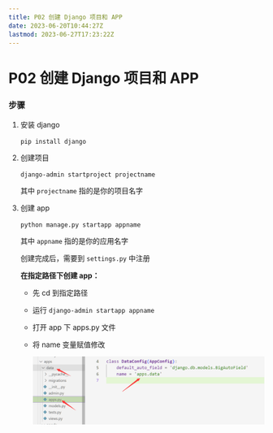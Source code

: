 ```yaml
---
title: P02 创建 Django 项目和 APP
date: 2023-06-20T10:44:27Z
lastmod: 2023-06-27T17:23:22Z
---
```


# P02 创建 Django 项目和 APP

### 步骤

1. 安装 django

    ​`pip install django`​​​​
2. 创建项目

    ​`django-admin startproject projectname`​​​​

    其中 `projectname`​​​​ 指的是你的项目名字
3. 创建 app

    ​`python manage.py startapp appname`​​​​

    其中 `appname`​​​​ 指的是你的应用名字

    创建完成后，需要到 `settings.py`​​ ​中注册

    **在指定路径下创建 app：**

    * 先 cd 到指定路径
    * 运行 `django-admin startapp appname`​​
    * 打开 app 下 apps.py 文件
    * 将 name 变量赋值修改

      ​![image](assets/image-20230531125638-pq3meyv.png)​

　　‍
